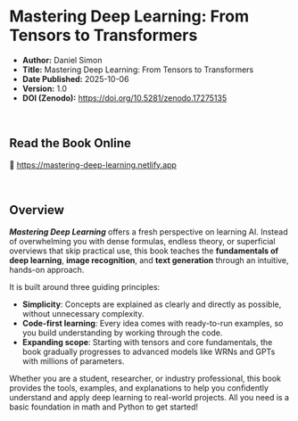 # Mastering Deep Learning: From Tensors to Transformers

- **Author:** Daniel Simon
- **Title:** Mastering Deep Learning: From Tensors to Transformers
- **Date Published:** 2025-10-06
- **Version:** 1.0
- **DOI (Zenodo):** https://doi.org/10.5281/zenodo.17275135

<br>

## Read the Book Online
🔗 https://mastering-deep-learning.netlify.app

<br>

## Overview

***Mastering Deep Learning*** offers a fresh perspective on learning AI. Instead of overwhelming you with dense formulas, endless theory, or superficial overviews that skip practical use, this book teaches the **fundamentals of deep learning**, **image recognition**, and **text generation** through an intuitive, hands-on approach.

It is built around three guiding principles:
- **Simplicity**: Concepts are explained as clearly and directly as possible, without unnecessary complexity.
- **Code-first learning**: Every idea comes with ready-to-run examples, so you build understanding by working through the code.
- **Expanding scope**: Starting with tensors and core fundamentals, the book gradually progresses to advanced models like WRNs and GPTs with millions of parameters.

Whether you are a student, researcher, or industry professional, this book provides the tools, examples, and explanations to help you confidently understand and apply deep learning to real-world projects. All you need is a basic foundation in math and Python to get started!
